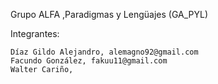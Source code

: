 Grupo ALFA ,Paradigmas y Lengüajes (GA_PYL)

Integrantes:

    Díaz Gildo Alejandro, alemagno92@gmail.com
    Facundo González, fakuu11@gmail.com
    Walter Cariño,

